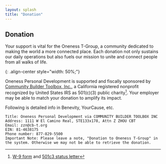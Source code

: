 ```yaml
---
layout: splash
title: "Donation"
---
```

## Donation

Your support is vital for the Oneness T-Group, a community dedicated to making the world a more connected place. Each donation not only sustains our daily operations but also fuels our mission to unite and connect people from all walks of life. 

<givebutter-widget id="gKAVDj"></givebutter-widget>{: .align-center style="width: 50%;"}


Oneness Personal Development is supported and fiscally sponsored by [Community Builder Toolbox, Inc.](https://cb-t.org/), a California registered nonprofit recognized by United States IRS as 501(c)(3) public charity[^1]. Your employer may be able to match your donation to amplify its impact.


Following is detailed info in Benevity, YourCause, etc. 

    Title: Oneness Personal Development via COMMUNITY BUILDER TOOLBOX INC
    Address: 1111 W El Camino Real, STE133x178, Attn Z ZHOU CBT
    Email: zzn@cb-t.org 
    EIN: 81-4638175 
    Phone number: 877-829-5500
    Important Note: Please leave a note, "Donation to Oneness T-Group" in the system. Otherwise we may not be able to retrieve the donation.


[^1]: [W-9 form](https://www.cb-t.org/files/2019-W9.pdf) and [501c3 status letter](https://www.cb-t.org/files/501c3-letter-2019.pdf)
